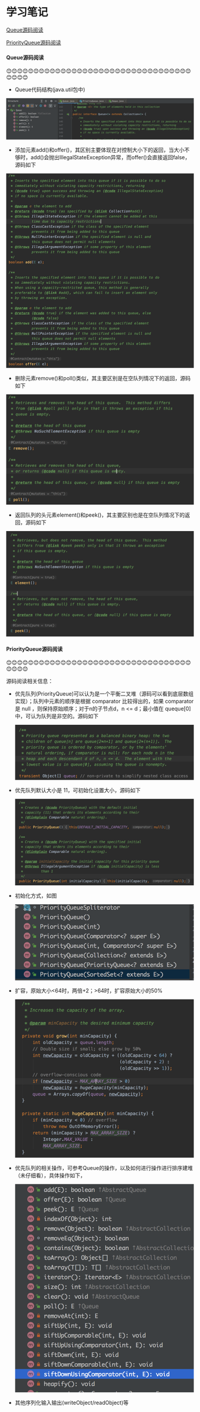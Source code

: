 # 学习笔记

[Queue源码阅读](#Queue源码阅读)

[PriorityQueue源码阅读](#PriorityQueue源码阅读)

#### Queue源码阅读

😊😊😊😊😊😊😊😊😊😊😊😊😊😊😊😊😊😊😊😊😊😊😊😊😊😊😊😊😊😊😊😊😊😊😊😊😊😊

- Queue代码结构(java.util包中)

![queue](../images/week01/queue.png)

- 添加元素add()和offer()，其区别主要体现在对控制大小下的返回，当大小不够时，add()会抛出IllegalStateException异常，而offer()会直接返回false，源码如下

![源码](../images/week01/addvsoffer.png)

- 删除元素remove()和poll()类似，其主要区别是在空队列情况下的返回，源码如下

![源码](../images/week01/removevspoll.png)

- 返回队列的头元素element()和peek()，其主要区别也是在空队列情况下的返回，源码如下

![源码](../images/week01/elementvspeek.png)


#### PriorityQueue源码阅读

😊😊😊😊😊😊😊😊😊😊😊😊😊😊😊😊😊😊😊😊😊😊😊😊😊😊😊😊😊😊😊😊😊😊😊😊😊😊

源码阅读相关信息：

- 优先队列(PriorityQueue)可以认为是一个平衡二叉堆（源码可以看到底层数组实现）；队列中元素的顺序是根据 comparator 比较得出的，如果 comparator 是 null ，则保持原始顺序；对于n的子节点d，n <= d；最小值在 queque[0]中，可认为队列是非空的。源码如下

  ![源码](../images/week01/Priorityqueue.png)

- 优先队列默认大小是 11，可初始化设置大小，源码如下

  ![源码](../images/week01/defaultcapacity.png)

- 初始化方式，如图

  ![源码](../images/week01/construction.png)

- 扩容，原始大小<64时，两倍+2；>64时，扩容原始大小的50%

  ![源码](../images/week01/IncreasesCapacity.png)

- 优先队列的相关操作，可参考Queue的操作，以及如何进行操作进行排序建堆（未仔细看），具体操作如下，

  ![源码](../images/week01/operation.png)

- 其他序列化输入输出(writeObject/readObject)等
